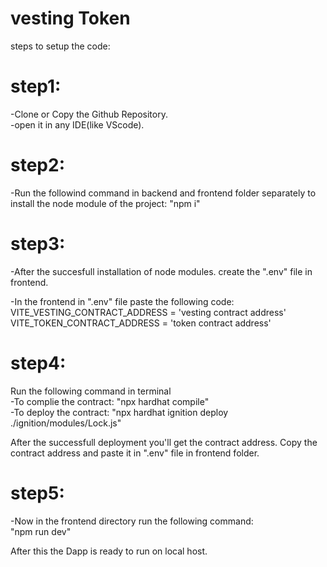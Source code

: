 # vesting Token
steps to setup the code:

# step1:
-Clone or Copy the Github Repository.</br>
-open it in any IDE(like VScode).</br>


# step2:
-Run the followind command in backend and frontend folder separately to install the node module of the project:
    "npm i"

# step3:
-After the succesfull installation of node modules. create the ".env" file in frontend.</br>

-In the frontend in ".env" file paste the following code:</br>
VITE_VESTING_CONTRACT_ADDRESS = 'vesting contract address'<br>
VITE_TOKEN_CONTRACT_ADDRESS = 'token contract address'</br>


# step4:
Run the following command in terminal</br>
-To complie the contract: "npx hardhat compile"</br>
-To deploy the contract: "npx hardhat ignition deploy ./ignition/modules/Lock.js"</br>

After the successfull deployment you'll get the contract address. Copy the contract address and paste it in ".env" file in frontend folder.

# step5:
-Now in the frontend directory run the following command:</br>
"npm run dev"</br>

After this the Dapp is ready to run on local host.


